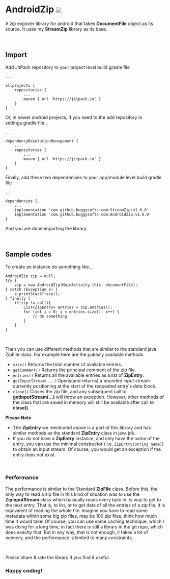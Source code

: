 # AndroidZip [![](https://jitpack.io/v/buggysofts-com/AndroidZip.svg)](https://jitpack.io/#buggysofts-com/AndroidZip)
A zip explorer library for android that takes <b>DocumentFile</b> object as its source. It uses my **StreamZip** library as its base.

<br />

## Import
Add JitPack repository to your project level build.gradle file
```
...

allprojects {
    repositories {
        ...
        maven { url 'https://jitpack.io' }
    }
}
```
Or, in newer android projects, if you need to the add repository in settings.gradle file...
```
...

dependencyResolutionManagement {
    ...
    repositories {
        ...
        maven { url 'https://jitpack.io' }
    }
}
```
Finally, add these two dependencies to your app/module level build.gradle file
```
...

dependencies {
    ...
    implementation 'com.github.buggysofts-com:StreamZip:v1.0.0'
    implementation 'com.github.buggysofts-com:AndroidZip:v1.0.0'
}
```
And you are done importing the library.

<br />

## Sample codes

To create an instance  do something like...

```
AndroidZip zip = null;
try {
    zip = new AndroidZip(MainActivity.this, documentFile);
} catch (Exception e) {
    e.printStackTrace();
} finally {
    if(zip != null){
        List<ZipEntry> entries = zip.entries();
        for (int i = 0; i < entries.size(); i++) {
            // do something
        }
    }
}
```

<br />

Then you can use different methods that are similar to the standard java ZipFile class. For example here are the
publicly available methods.

- ```size()``` Returns the total number of available entries.
- ```getComment()``` Returns the principal comment of the zip file.
- ```entries()``` Returns all the available entries as a list of <b>ZipEntry</b>.
- ```getInputStream(...)``` Opens(and returns) a bounded input stream currently positioning at the start of the
  requested entry's data block.
- ```close()``` Closes the zip file, and any subsequent call to <b>getInputStream(...)</b> will throw an exception.
  However, other methods of the class that are saved in memory will still be available after call to <b>close()</b>.

**Please Note**

- The **ZipEntry** we mentioned above is a part of this library and has similar methods as the standard **ZipEntry**
  class
  in java jdk.
- If you do not have a **ZipEntry** instance, and only have the name of the entry, you can use the minimal
  constructor (
  i.e.  ```ZipEntry(String name)```) to obtain an input stream. Of course, you would get an exception if the entry does
  not
  exist.

<br />

### Performance

The performance is similar to the Standard **ZipFile** class. Before this, the only way to read a zip file in this kind
of situation was to use the **ZipInputStream** class which basically reads every byte in its way to get to the next
entry. That is, to list, or to get data of all the entries of a zip file, it is equivalent of reading the whole file.
Imagine you have to read some metadata within some big zip files, may be 100 zip files, think how much time it would
take!
Of course, you can use some caching technique, which I was doing for a long time, in fact there is still a library in
the git repo, which does exactly that. But in any way, that is not enough, it takes a lot of memory, and the performance
is limited to many constraints.

<br />

Please share & rate the library if you find it useful.

### Happy coding!